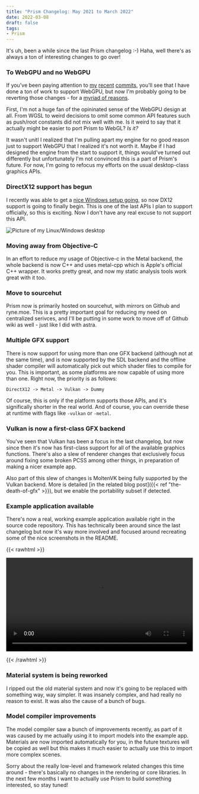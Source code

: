 ```yaml
---
title: "Prism Changelog: May 2021 to March 2022"
date: 2022-03-08
draft: false
tags:
- Prism
---
```


It's uh, been a while since the last Prism changelog :-) Haha, well there's as always a ton of interesting changes to go over!

<!--more-->

### To WebGPU and no WebGPU

If you've been paying attention to [my](https://git.sr.ht/~redstrate/prism/commit/a0d92be759450f09343bb04f4da913ccef505bbd) [recent](https://git.sr.ht/~redstrate/prism/commit/3229c4fa2cbb294e6af18649ce826831cd85eada) [commits](https://git.sr.ht/~redstrate/prism/commit/0a95ee2fa8fbf23ba8b3a17c78d6d3dc35ecfcd9), you'll see that I have done a ton of work to support WebGPU, but now I'm probably going to be reverting those changes - for a [myriad of reasons](https://knockout.chat/thread/21724/37#post-1210400).

First, I'm not a huge fan of the opininated sense of the WebGPU design at all. From WGSL to weird decisions to omit some common API features such as push/root constants did not mix well with me. Is it weird to say that it actually might be easier to port Prism to WebGL? _Is it?_

It wasn't unitl I realized that I'm pulling apart my engine for no good reason just to support WebGPU that I realized it's not worth it. Maybe if I had designed the engine from the start to support it, things would've turned out differently but unfortunately I'm not convinced this is a part of Prism's future. For now, I'm going to refocus my efforts on the usual desktop-class graphics APIs.

### DirectX12 support has begun

I recently was able to get a [nice Windows setup going](https://knockout.chat/thread/25747/28#post-1207745), so now DX12 support is going to finally begin. This is one of the last APIs I plan to support officially, so this is exciting. Now I don't have any real excuse to not support this API.

![Picture of my Linux/Windows desktop](/articles/img/IMG_0246.jpg)

### Moving away from Objective-C

In an effort to reduce my usage of Objective-c in the Metal backend, the whole backend is now C++ and uses metal-cpp which is Apple's official C++ wrapper. It works pretty great, and now my static analysis tools work great with it too.

### Move to sourcehut
Prism now is primarily hosted on sourcehut, with mirrors on Github and ryne.moe. This is a pretty important goal for reducing my need on centralized serivces, and I'll be putting in some work to move off of Github wiki as well - just like I did with astra.

### Multiple GFX support
There is now support for using more than one GFX backend (although not at the same time), and is now supported by the SDL backend and the offline shader compiler will automatically pick out which shader files to compile for you. This is important, as some platforms are now capable of using more than one. Right now, the priority is as follows:

```
DirectX12 -> Metal -> Vulkan -> Dummy
```

Of course, this is only if the platform supports those APIs, and it's significally shorter in the real world. And of course, you can override these at runtime with flags like `-vulkan` or `-metal`.

### Vulkan is now a first-class GFX backend
You've seen that Vulkan has been a focus in the last changelog, but now since then it's now has first-class support for all of the available graphics functions. There's also a slew of renderer changes that exclusively focus around fixing some broken PCSS among other things, in preparation of making a nicer example app.

Also part of this slew of changes is MoltenVK being fully supported by the Vulkan backend. More is detailed [in the related blog post]({{< ref "the-death-of-gfx" >}}), but we enable the portability subset if detected.

### Example application available
There's now a real, working example application available
right in the source code repository. This has technically been around since the last changelog but now it's way more involved and focused around recreating some of the nice screenshots in the README.

{{< rawhtml >}}

<video width=100% controls>
<source src="/articles/img/JezVKVk.mp4">
</video>

{{< /rawhtml >}}


### Material system is being reworked
I ripped out the old material system and now it's going to be replaced with something way, way simpler. It was insanely complex, and had really no reason to exist. It was also the cause of a bunch of bugs.

### Model compiler improvements
The model compiler saw a bunch of improvements recently, as part of it was caused by me actually using it to import models into the example app. Materials are now imported automatically for you, in the future textures will be copied as well but this makes it much easier to actually use this to import more complex scenes.

Sorry about the really low-level and framework related changes this time around - there's basically no changes in the rendering or core libraries. In the next few months I want to actually use Prism to build something interested, so stay tuned!
